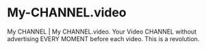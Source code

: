 # My-CHANNEL.video
My CHANNEL | My CHANNEL.video. Your Video CHANNEL without advertising EVERY MOMENT before each video. This is a revolution.
